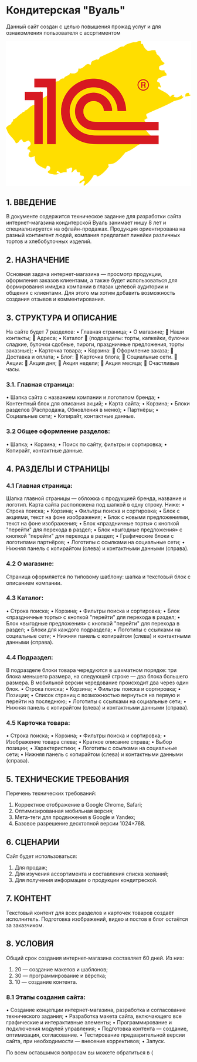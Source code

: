 # Кондитерская "Вуаль"

Данный сайт создан с целью повышения прожад услуг и для ознакомления пользователя с ассртиментом

![alt-текст](https://github.com/SarAlina222/Alina/blob/main/1с.png?raw=true)


## 1. ВВЕДЕНИЕ

В документе содержится техническое задание для разработки сайта интернет-магазина кондитерской Вуаль занимает нишу 8 лет и специализируется на офлайн-продажах. Продукция ориентирована на разный контингент людей, компания предлагает линейки различных тортов и хлебобулочных изделий.


## 2. НАЗНАЧЕНИЕ

Основная задача интернет-магазина — просмотр продукции, оформления заказов клиентами, а также будет использоваться для формирования имиджа компании в глазах целевой аудитории и общения с клиентами. Для этого мы хотим добавить возможность создания отзывов и комментирования.


## 3. СТРУКТУРА И ОПИСАНИЕ

На сайте будет 7  разделов:
•	Главная страница;
•	О магазине;
	Наши контакты;
	Адреса;
•	Каталог 
	(подразделы: торты, капкейки, булочки сладкие, булочки сдобные, пироги, праздничные предложения, торты заказные);
•	Карточка товара;
•	Корзина:
	Оформление заказа;
	Доставка и оплата;
•	Блог:
	Карточка блога;
	Социальные сети.
	Акции:
	Акция дня;
	Акция недели;
	Акция месяца;
	Счастливые часы.

### 3.1. Главная страница:

•	Шапка сайта с названием компании и логотипом бренда;
•	Контентный блок для описания акций;
•	Карта сайта;
•	Корзина;
•	Блоки разделов (Распродажа, Обновления в меню);
•	Партнёры;
•	Социальные сети;
•	Копирайт, контактные данные.

### 3.2 Общее оформление разделов:

•	Шапка;
•	Корзина;
•	Поиск по сайту, фильтры и сортировка;
•	Копирайт, контактные данные.


## 4. РАЗДЕЛЫ И СТРАНИЦЫ

### 4.1 Главная страница:

Шапка главной страницы — обложка с продукцией бренда, название и логотип. Карта сайта расположена под шапкой в одну строку. Ниже:
•	Строка поиска;
•	Корзина;
•	Фильтры поиска и сортировка;
•	Блок с акциями, текст на фоне изображения;
•	Блок с новыми предложениями, текст на фоне изображения;
•	Блок «праздничные торты» с кнопкой "перейти" для перехода в раздел;
•	Блок «выгодные предложения» с кнопкой "перейти" для перехода в раздел;
•	Графические блоки с логотипами партнёров;
•	Логотипы с ссылками на социальные сети;
•	Нижняя панель с копирайтом (слева) и контактными данными (справа).

### 4.2 О магазине:

Страница оформляется по типовому шаблону: шапка и текстовый блок с описанием компании.

### 4.3 Каталог:

•	Строка поиска;
•	Корзина;
•	Фильтры поиска и сортировка;
•	Блок «праздничные торты» с кнопкой "перейти" для перехода в раздел;
•	Блок «выгодные предложения» с кнопкой "перейти" для перехода в раздел;
•	Блоки для каждого подраздела;
•	Логотипы с ссылками на социальные сети;
•	Нижняя панель с копирайтом (слева) и контактными данными (справа).

### 4.4 Подраздел:

В подразделе блоки товара чередуются в шахматном порядке: три блока меньшего размера, на следующей строке — два блока большего размера. В мобильной версии чередование происходит два через один блок.
•	Строка поиска;
•	Корзина;
•	Фильтры поиска и сортировка;
•	Позиции;
•	Список страниц с возможностью вернуться на первую и перейти на последнюю;
•	Логотипы с ссылками на социальные сети;
•	Нижняя панель с копирайтом (слева) и контактными данными (справа).

### 4.5 Карточка товара:

•	Строка поиска;
•	Корзина;
•	Фильтры поиска и сортировка;
•	Изображение товара слева;
•	Краткое описание справа;
•	Выбор позиции;
•	Характеристики;
•	Логотипы с ссылками на социальные сети;
•	Нижняя панель с копирайтом (слева) и контактными данными (справа).


## 5. ТЕХНИЧЕСКИЕ ТРЕБОВАНИЯ

Перечень технических требований:
1.	Корректное отображение в Google Chrome, Safari;
2.	Оптимизированная мобильная версия;
3.	Мета-теги для продвижения в Google и Yandex;
4.	Базовое разрешение десктопной версии 1024×768.


## 6. СЦЕНАРИИ

Сайт будет использоваться:
1.	Для продаж;
2.	Для изучения ассортимента и составления списка желаний;
3.	Для получения информации о продукции кондитреской.


## 7. КОНТЕНТ

Текстовый контент для всех разделов и карточек товаров создаёт исполнитель. Подготовка изображений, видео и постов в блог остаётся за заказчиком.


## 8. УСЛОВИЯ

Общий срок создания интернет-магазина составляет 60 дней. Из них:
1.	20 — создание макетов и шаблонов;
2.	30 — программирование и вёрстка;
3.	10 — создание контента.

### 8.1 Этапы создания сайта:

•	Создание концепции интернет-магазина, разработка и согласование технического задания;
•	Разработка макета сайта, включающего все графические и интерактивные элементы;
•	Программирование и подключения модулей управления;
•	Подготовка контента — создание, оптимизация, согласование.
•	Тестирование предварительной версии сайта, при необходимости — внесение коррективов;
•	Запуск.

По всем оставшимся вопросам вы можете обратиться в (

